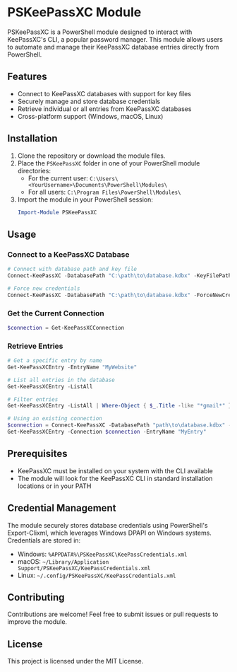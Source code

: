 # PSKeePassXC Module

PSKeePassXC is a PowerShell module designed to interact with KeePassXC's CLI, a popular password manager. This module allows users to automate and manage their KeePassXC database entries directly from PowerShell.

## Features

- Connect to KeePassXC databases with support for key files
- Securely manage and store database credentials
- Retrieve individual or all entries from KeePassXC databases
- Cross-platform support (Windows, macOS, Linux)

## Installation

1. Clone the repository or download the module files.
2. Place the `PSKeePassXC` folder in one of your PowerShell module directories:
   - For the current user: `C:\Users\<YourUsername>\Documents\PowerShell\Modules\`
   - For all users: `C:\Program Files\PowerShell\Modules\`
3. Import the module in your PowerShell session:
   ```powershell
   Import-Module PSKeePassXC
   ```

## Usage

### Connect to a KeePassXC Database
```powershell
# Connect with database path and key file
Connect-KeePassXC -DatabasePath "C:\path\to\database.kdbx" -KeyFilePath "C:\path\to\key.keyx"

# Force new credentials
Connect-KeePassXC -DatabasePath "C:\path\to\database.kdbx" -ForceNewCredential
```

### Get the Current Connection
```powershell
$connection = Get-KeePassXCConnection
```

### Retrieve Entries
```powershell
# Get a specific entry by name
Get-KeePassXCEntry -EntryName "MyWebsite"

# List all entries in the database
Get-KeePassXCEntry -ListAll

# Filter entries
Get-KeePassXCEntry -ListAll | Where-Object { $_.Title -like "*gmail*" }

# Using an existing connection
$connection = Connect-KeePassXC -DatabasePath "path\to\database.kdbx" -KeyFilePath "path\to\key.keyx"
Get-KeePassXCEntry -Connection $connection -EntryName "MyEntry"
```

## Prerequisites

- KeePassXC must be installed on your system with the CLI available
- The module will look for the KeePassXC CLI in standard installation locations or in your PATH

## Credential Management

The module securely stores database credentials using PowerShell's Export-Clixml, which leverages Windows DPAPI on Windows systems. Credentials are stored in:
- Windows: `%APPDATA%\PSKeePassXC\KeePassCredentials.xml`
- macOS: `~/Library/Application Support/PSKeePassXC/KeePassCredentials.xml`
- Linux: `~/.config/PSKeePassXC/KeePassCredentials.xml`

## Contributing

Contributions are welcome! Feel free to submit issues or pull requests to improve the module.

## License

This project is licensed under the MIT License.